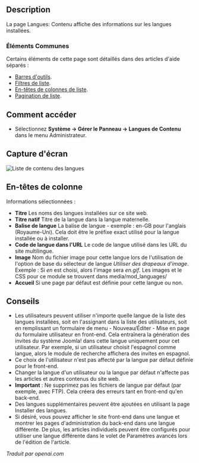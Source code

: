 <!-- Filename: Help4.x:Languages:_Content  / Display title: Langues : Contenu -->

## Description

La page Langues: Contenu affiche des informations sur les langues installées.

### Éléments Communes

Certains éléments de cette page sont détaillés dans des articles d'aide séparés :

* [Barres d'outils](jdocmanual?article=help/common-elements/toolbars).
* [Filtres de liste](jdocmanual?article=help/common-elements/list-filters).
* [En-têtes de colonnes de liste](jdocmanual?article=help/common-elements/list-column-headers).
* [Pagination de liste](jdocmanual?article=help/common-elements/list-pagination).

## Comment accéder

- Sélectionnez **Système → Gérer le Panneau → Langues de Contenu** dans le menu Administrateur.

## Capture d'écran

![Liste de contenu des langues](../../../fr/images/languages/languages-content.png)

## En-têtes de colonne

Informations sélectionnées :

- **Titre** Les noms des langues installées sur ce site web.
- **Titre natif** Titre de la langue dans la langue maternelle.
- **Balise de langue** La balise de langue - exemple : en-GB pour l'anglais (Royaume-Uni).
  Cela doit être le préfixe exact utilisé pour la langue installée ou à
  installer.
- **Code de langue dans l'URL** Le code de langue utilisé dans les URL du site multilingue.
- **Image** Nom du fichier image pour cette langue lors de l'utilisation de l'option de base 
  du sélecteur de langue *Utiliser des drapeaux d'image*. Exemple : Si *en* est 
  choisi, alors l'image sera *en.gif*. Les images et le CSS pour ce module 
  se trouvent dans media/mod_languages/
- **Accueil** Si une page par défaut est définie pour cette langue ou non.

## Conseils

- Les utilisateurs peuvent utiliser n'importe quelle langue de la liste des langues installées,
  soit en l'assignant dans la liste des utilisateurs, soit
  en remplissant un formulaire de menu - Nouveau/Éditer - Mise en page du formulaire utilisateur
  en front-end. Cela entraînera la génération des invites du système Joomla! dans cette langue uniquement pour cet utilisateur. Par exemple, si un utilisateur
  choisit l'espagnol comme langue, alors le module de recherche affichera
  des invites en espagnol.
- Ce choix de l'utilisateur n'est pas affecté par la langue par défaut définie pour le
  front-end.
- Changer la langue d'un utilisateur ou la langue par défaut n'affecte pas les
  articles et autres contenus du site web.
- **Important** : Ne supprimez pas les fichiers de langue par défaut (par exemple,
  avec FTP). Cela créera des erreurs tant en front-end qu'en back-end.
- Des langues supplémentaires peuvent être ajoutées en utilisant la page Installer des langues.
- Si désiré, vous pouvez afficher le site front-end dans une langue et montrer
  les pages d'administration du back-end dans une langue différente. De plus,
  les articles individuels peuvent être configurés pour utiliser une langue différente dans le
  volet de Paramètres avancés lors de l'édition de l'article.

*Traduit par openai.com*

